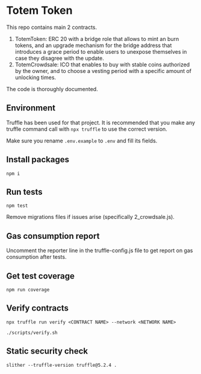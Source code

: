 # Totem Token

This repo contains main 2 contracts.

1. TotemToken: ERC 20 with a bridge role that allows to mint an burn tokens, and an upgrade mechanism for the bridge address that introduces a grace period to enable users to unexpose themselves in case they disagree with the update.
2. TotemCrowdsale: ICO that enables to buy with stable coins authorized by the owner, and to choose a vesting period with a specific amount of unlocking times.

The code is thoroughly documented.

## Environment

Truffle has been used for that project. It is recommended that you make any truffle command call with `npx truffle` to use the correct version.

Make sure you rename `.env.example` to `.env` and fill its fields.

## Install packages

```
npm i
```

## Run tests

```
npm test
```

Remove migrations files if issues arise (specifically 2_crowdsale.js).

## Gas consumption report

Uncomment the reporter line in the truffle-config.js file to get report on gas consumption after tests.

## Get test coverage

```
npm run coverage
```

## Verify contracts

```
npx truffle run verify <CONTRACT NAME> --network <NETWORK NAME>
```

```
./scripts/verify.sh
```

## Static security check

```
slither --truffle-version truffle@5.2.4 .
```
